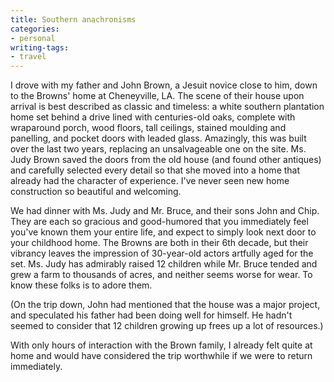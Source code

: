 ```yaml
---
title: Southern anachronisms
categories:
- personal
writing-tags:
- travel
---
```


I drove with my father and John Brown, a Jesuit novice close to him, down to the Browns' home at Cheneyville, LA.  The scene of their house upon arrival is best described as classic and timeless: a white southern plantation home set behind a drive lined with centuries-old oaks, complete with wraparound porch, wood floors, tall ceilings, stained moulding and panelling, and pocket doors with leaded glass.  Amazingly, this was built over the last two years, replacing an unsalvageable one on the site.  Ms. Judy Brown saved the doors from the old house (and found other antiques) and carefully selected every detail so that she moved into a home that already had the character of experience.  I've never seen new home construction so beautiful and welcoming.

We had dinner with Ms. Judy and Mr. Bruce, and their sons John and Chip.  They are each so gracious and good-humored that you immediately feel you've known them your entire life, and expect to simply look next door to your childhood home.  The Browns are both in their 6th decade, but their vibrancy leaves the impression of 30-year-old actors artfully aged for the set.  Ms. Judy has admirably raised 12 children while Mr. Bruce tended and grew a farm to thousands of acres, and neither seems worse for wear.  To know these folks is to adore them.

(On the trip down, John had mentioned that the house was a major project, and speculated his father had been doing well for himself.  He hadn't seemed to consider that 12 children growing up frees up a lot of resources.)

With only hours of interaction with the Brown family, I already felt quite at home and would have considered the trip worthwhile if we were to return immediately.
